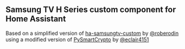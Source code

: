 ## Samsung TV H Series custom component for Home Assistant

Based on a simplified version of [ha-samsungtv-custom](https://github.com/roberodin/ha-samsungtv-custom) by [@roberodin](https://github.com/roberodin) using a modified version of [PySmartCrypto](https://github.com/eclair4151/SmartCrypto) by [@eclair4151](https://github.com/eclair4151)
